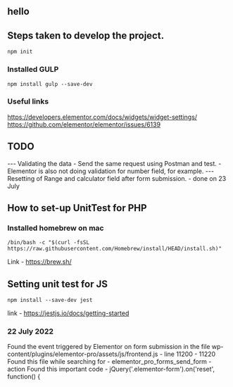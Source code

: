 ## hello

## Steps taken to develop the project.

```
npm init
```

### Installed GULP
```
npm install gulp --save-dev
```


### Useful links

https://developers.elementor.com/docs/widgets/widget-settings/
https://github.com/elementor/elementor/issues/6139

## TODO

--- Validating the data - Send the same request using Postman and test. - Elementor is also not doing validation 
    for number field, for example.
--- Resetting of Range and calculator field after form submission. - done on 23 July


## How to set-up UnitTest for PHP

### Installed homebrew on mac
```
/bin/bash -c "$(curl -fsSL https://raw.githubusercontent.com/Homebrew/install/HEAD/install.sh)"
```
Link - https://brew.sh/


## Setting unit test for JS

```
npm install --save-dev jest
```
link - https://jestjs.io/docs/getting-started


### 22 July 2022

Found the event triggered by Elementor on form submission in the file
wp-content/plugins/elementor-pro/assets/js/frontend.js - line 11200 - 11220
Found this file while searching for - elementor_pro_forms_send_form -  action 
Found this important code - 
    jQuery('.elementor-form').on('reset', function() {


